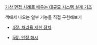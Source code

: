 [가상 면접 사례로 배우는 대규모 시스템 설계 기초](https://product.kyobobook.co.kr/detail/S000001033116)

책에서 나오는 일부 기능들 직접 구현해보기

 - [4장. 처리율 제한 장치](https://dev-setung.tistory.com/50)

 - [5장. 안정 해시](https://dev-setung.tistory.com/51)
